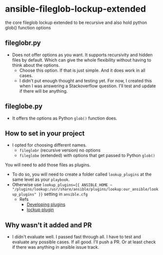 # ansible-fileglob-lockup-extended
the core fileglob lockup extended to be recursive and also hold python glob() function options

## fileglobr.py

- Does not offer options as you want. It supports recursivity and hidden files by default. Which can give the whole flexibility without having to think about the options.
  - Choose this option. If that is just simple. And it does work in all cases.
  - I didn't put enough thought and testing yet. For now, I created this when I was answering a Stackoverflow question. I'll test and update if there will be anything.

## fileglobe.py

- It offers the options as Python `glob()` function does.

## How to set in your project
- I opted for choosing different names.
  - `fileglobr` (recursive version) no options
  - `fileglobe` (extended) with options  that get passed to Python `glob()`

You will need to add those files as plugins.
- To do so, you will need to create a folder called `lookup_plugins` at the same level as your `playbook`.
- Otherwise use `lookup_plugins={{ ANSIBLE_HOME ~ "/plugins/lookup:/usr/share/ansible/plugins/lookup:our_ansible/lookup_plugins" }}` setting in `ansible.cfg`
  - Refs
    - [Developing plugins](https://docs.ansible.com/ansible/latest/dev_guide/developing_plugins.html)
    - [lockup plugin](https://docs.ansible.com/ansible/latest/plugins/lookup.html#enabling-lookup-plugins)

## Why wasn't it added and PR

- I didn't evaluate well. I passed fast through all. I have to test and evaluate any possible cases. If all good. I'll push a PR. Or at least check if there was anything in ansible issue track.
